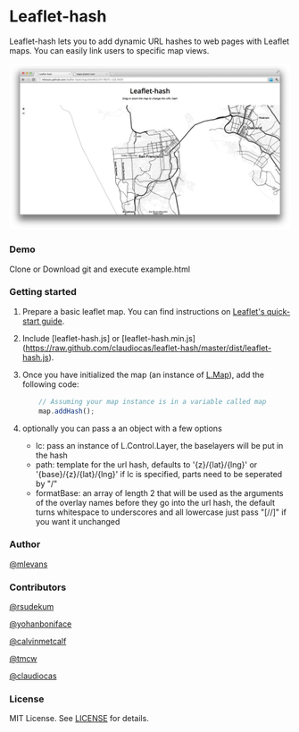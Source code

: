 # Leaflet-hash

Leaflet-hash lets you to add dynamic URL hashes to web pages with Leaflet maps. You can easily
link users to specific map views.

![Leaflet-hash](screenshots/screenshot.png)

### Demo
Clone or Download git and execute example.html

### Getting started

1. Prepare a basic leaflet map. You can find instructions on [Leaflet's quick-start guide](http://leaflet.cloudmade.com/examples/quick-start.html).

2. Include [leaflet-hash.js] or [leaflet-hash.min.js] (https://raw.github.com/claudiocas/leaflet-hash/master/dist/leaflet-hash.js).

3. Once you have initialized the map (an instance of [L.Map](http://leaflet.cloudmade.com/reference.html#map-usage)), add the following code:

	```javascript
        // Assuming your map instance is in a variable called map
        map.addHash();
    ```
4. optionally you can pass a an object with a few options
	* lc: pass an instance of L.Control.Layer, the baselayers will be put in the hash
	* path: template for the url hash, defaults to '{z}/{lat}/{lng}' or '{base}/{z}/{lat}/{lng}' if lc is specified, parts need to be seperated by "/"
	* formatBase: an array of length 2 that will be used as the arguments of the overlay names before they go into the url hash, the default turns whitespace to underscores and all lowercase just pass "[//]" if you want it unchanged


### Author
[@mlevans](http://github.com/mlevans)

### Contributors
[@rsudekum](http://github.com/rsudekum)

[@yohanboniface](http://github.com/yohanboniface)

[@calvinmetcalf](http://github.com/calvinmetcalf)

[@tmcw](http://github.com/tmcw)

[@claudiocas](http://github.com/claudiocas)

### License

MIT License. See [LICENSE](https://github.com/calvinmetcalf/leaflet-hash/blob/master/LICENSE.md) for details.